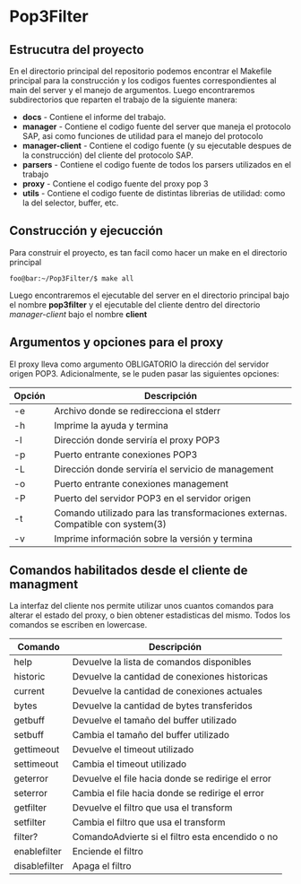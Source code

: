 # Pop3Filter

## Estrucutra del proyecto
En el directorio principal del repositorio podemos encontrar el Makefile principal para la construcción y los codigos fuentes correspondientes al main del server y el manejo de argumentos.
Luego encontraremos subdirectorios que reparten el trabajo de la siguiente manera:
* **docs** - Contiene el informe del trabajo.
* **manager** - Contiene el codigo fuente del server que maneja el protocolo SAP, asi como funciones de utilidad para el manejo del protocolo
* **manager-client** - Contiene el codigo fuente (y su ejecutable despues de la construcción) del cliente del protocolo SAP.
* **parsers** - Contiene el codigo fuente de todos los parsers utilizados en el trabajo
* **proxy** - Contiene el codigo fuente del proxy pop 3 
* **utils** - Contiene el codigo fuente de distintas librerias de utilidad: como la del selector, buffer, etc.


## Construcción y ejecucción
Para construir el proyecto, es tan facil como hacer un make en el directorio principal
```console
foo@bar:~/Pop3Filter/$ make all
```
Luego encontraremos el ejecutable del server en el directorio principal bajo el nombre **pop3filter** y el ejecutable del cliente dentro del directorio *manager-client* bajo el nombre **client**

## Argumentos y opciones para el proxy
El proxy lleva como argumento OBLIGATORIO la dirección del servidor origen POP3. Adicionalmente, se le puden pasar las siguientes opciones:

| Opción      | Descripción |
| ----------- | ----------- |
| -e      | Archivo donde se redirecciona el stderr       |
| -h   | Imprime la ayuda y termina        |
| -l <pop3 addr>   | Dirección donde serviría el proxy POP3        |
| -p <pop3 port>   | Puerto entrante conexiones POP3        |
| -L <mang addr>   | Dirección donde serviría el servicio de management        |
| -o <mang port>   | Puerto entrante conexiones management        |
| -P <origin port>   | Puerto del servidor POP3 en el servidor origen        |
| -t <cmd>   | Comando utilizado para las transformaciones externas.  Compatible con system(3)        |
| -v <cmd>   | Imprime información sobre la versión y termina        |  
  
 ## Comandos habilitados desde el cliente de managment
  La interfaz del cliente nos permite utilizar unos cuantos comandos para alterar el estado del proxy, o bien obtener estadisticas del mismo. Todos los comandos se escriben en lowercase.
  
  | Comando      | Descripción |
| ----------- | ----------- |
| help      | Devuelve la lista de comandos disponibles |
| historic  | Devuelve la cantidad de conexiones historicas|
| current   | Devuelve la cantidad de conexiones actuales |
| bytes  | Devuelve la cantidad de bytes transferidos|
| getbuff   | Devuelve el tamaño del buffer utilizado|
| setbuff  <buffsize> | Cambia el tamaño del buffer utilizado|
| gettimeout  | Devuelve el timeout utilizado|
| settimeout <timeout> | Cambia el timeout utilizado|
| geterror  | Devuelve el file hacia donde se redirige el error|
| seterror <errfile>  | Cambia el file hacia donde se redirige el error| 
| getfilter  | Devuelve el filtro que usa el transform|
| setfilter <filter> | Cambia el filtro que usa el transform|
| filter?  | ComandoAdvierte si el filtro esta encendido o no|
| enablefilter   | Enciende el filtro|  
| disablefilter   | Apaga el filtro|  
